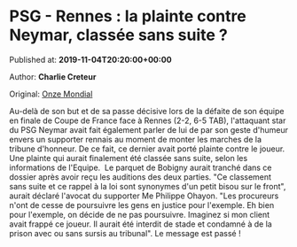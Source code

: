 
# PSG - Rennes : la plainte contre Neymar, classée sans suite ?

Published at: **2019-11-04T20:20:00+00:00**

Author: **Charlie Creteur**

Original: [Onze Mondial](http://www.onzemondial.com/footoir/psg-rennes-la-plainte-contre-neymar-classe-sans-suite-201647)

Au-delà de son but et de sa passe décisive lors de la défaite de son équipe en finale de Coupe de France face à Rennes (2-2, 6-5 TAB), l'attaquant star du PSG Neymar avait fait également parler de lui de par son geste d'humeur envers un supporter rennais au moment de monter les marches de la tribune d'honneur. De ce fait, ce dernier avait porté plainte contre le joueur. Une plainte qui aurait finalement été classée sans suite, selon les informations de l'Equipe. 
Le parquet de Bobigny aurait tranché dans ce dossier après avoir reçu les auditions des deux parties. "Ce classement sans suite et ce rappel à la loi sont synonymes d'un petit bisou sur le front", aurait déclaré l'avocat du supporter Me Philippe Ohayon. "Les procureurs n'ont de cesse de poursuivre les gens en justice pour l'exemple. Eh bien pour l'exemple, on décide de ne pas poursuivre. Imaginez si mon client avait frappé ce joueur. Il aurait été interdit de stade et condamné à de la prison avec ou sans sursis au tribunal". Le message est passé !
